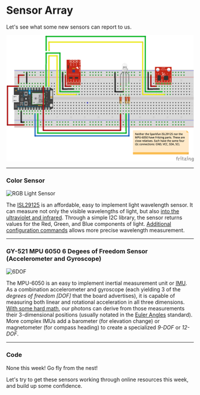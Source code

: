 # Sensor Array

Let's see what some new sensors can report to us.

![i2c](i2c.png)

-----

### Color Sensor 

![RGB Light Sensor](https://cdn.sparkfun.com//assets/parts/9/6/7/7/12829-01.jpg)

The [ISL29125](https://www.sparkfun.com/products/12829) is an affordable, easy to implement light wavelength sensor. It can measure not only the visible wavelengths of light, but also [into the ultraviolet and infrared](https://en.wikipedia.org/wiki/Electromagnetic_spectrum). Through a simple I2C library, the sensor returns values for the Red, Green, and Blue components of light. [Additional configuration commands](https://learn.sparkfun.com/tutorials/isl29125-rgb-light-sensor-hookup-guide) allows more precise wavelength measurement.

-----

### GY-521 MPU 6050 6 Degees of Freedom Sensor (Accelerometer and Gyroscope)

![6DOF](https://cdn.sparkfun.com//assets/parts/6/3/5/5/11028-01.jpg)

The MPU-6050 is an easy to implement inertial measurement unit or [IMU](https://www.sparkfun.com/pages/accel_gyro_guide). As a combination accelerometer and gyroscope (each yielding 3 of the *degrees of freedom [DOF]* that the board advertises), it is capable of measuring both linear and rotational acceleration in all three dimensions. [With some hard math](https://github.com/jrowberg/i2cdevlib/tree/master/Arduino/MPU6050/examples), our photons can derive from those measurements their 3-dimensional positions (usually notated in the [Euler Angles](https://www.sparkfun.com/pages/accel_gyro_guide) standard). More complex IMUs add a barometer (for elevation change) or magnetometer (for compass heading) to create a specialized *9-DOF* or *12-DOF*.

-----

### Code

None this week! Go fly from the nest! 

Let's try to get these sensors working through online resources this week, and build up some confidence.